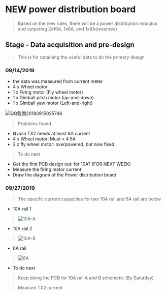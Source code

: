 # **NEW power distribution board**
> Based on the new rules, there will be a power distribution modulus and outputing 2x10A, 1x6A, and 1x8A(reserved)

## **Stage - Data acquisition and pre-design**
> This is for optaining the useful data to do the primary design

### 09/14/2019
- the data was measured from current meter
- 4 x Wheel motor
- 1 x Firing motor (Fly wheel motor)
- 1 x Gimball pitch motor (up-and-down)
- 1 x Gimball yaw motor (Left-and-right)

![QQ截图20190915025746](https://user-images.githubusercontent.com/47236078/64912627-a8311080-d764-11e9-9d4f-f0d8a4ced149.jpg)

>Problems found
- Nvidia TX2 needs at least 8A current
- 4 x Wheel motor: Must < 4.5A
- 2 x fly wheel motor: overpowered, but now fixed

>To do next
- Get the first PCB design out: for 10A? (FOR NEXT WEEK)
- Measure the firing motor current
- Draw the diagram of the Power distribution board

### 09/27/2019
> The specific current capacities for two 10A rail and 6A rail are below
- 10A rail 1
> ![10A-A](https://user-images.githubusercontent.com/47236078/65800601-74fd7100-e1a9-11e9-9c39-6496de4b726e.png)

- 10A rail 2
> ![10A-B](https://user-images.githubusercontent.com/47236078/65800627-8777aa80-e1a9-11e9-82e2-c08141d560e1.png)

- 6A rail
> ![6A](https://user-images.githubusercontent.com/47236078/65800599-74fd7100-e1a9-11e9-868b-fbf22b490e38.png)

- To do next
> Keep doing the PCB for 10A rail A and B schemetic (By Saturday)

> Measure TX2 current

